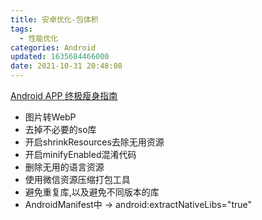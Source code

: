 ```yaml
---
title: 安卓优化-包体积
tags:
  - 性能优化
categories: Android
updated: 1635684466000
date: 2021-10-31 20:48:08
---
```



[Android APP 终极瘦身指南](https://cloud.tencent.com/developer/article/1425318)

- 图片转WebP
- 去掉不必要的so库
- 开启shrinkResources去除无用资源
- 开启minifyEnabled混淆代码
- 删除无用的语言资源
- 使用微信资源压缩打包工具
- 避免重复库,以及避免不同版本的库
- AndroidManifest中 -> android:extractNativeLibs="true"